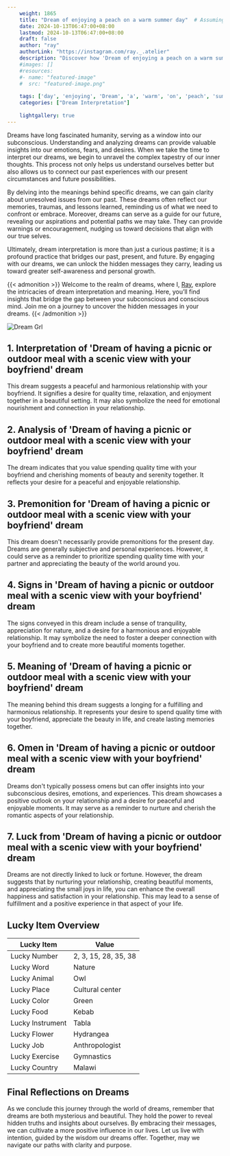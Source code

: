 ```yaml
---
    weight: 1865
    title: "Dream of enjoying a peach on a warm summer day"  # Assuming 'title' column exists
    date: 2024-10-13T06:47:00+08:00
    lastmod: 2024-10-13T06:47:00+08:00
    draft: false
    author: "ray"
    authorLink: "https://instagram.com/ray._.atelier"
    description: "Discover how 'Dream of enjoying a peach on a warm summer day' can interpret your future and uncover its significant meanings in your life."
    #images: []
    #resources:
    #- name: "featured-image"
    #  src: "featured-image.png"
    
    tags: ['day', 'enjoying', 'Dream', 'a', 'warm', 'on', 'peach', 'summer', 'of']
    categories: ["Dream Interpretation"]
    
    lightgallery: true
---
```

    
Dreams have long fascinated humanity, serving as a window into our subconscious. Understanding and analyzing dreams can provide valuable insights into our emotions, fears, and desires. When we take the time to interpret our dreams, we begin to unravel the complex tapestry of our inner thoughts. This process not only helps us understand ourselves better but also allows us to connect our past experiences with our present circumstances and future possibilities.

By delving into the meanings behind specific dreams, we can gain clarity about unresolved issues from our past. These dreams often reflect our memories, traumas, and lessons learned, reminding us of what we need to confront or embrace. Moreover, dreams can serve as a guide for our future, revealing our aspirations and potential paths we may take. They can provide warnings or encouragement, nudging us toward decisions that align with our true selves.

Ultimately, dream interpretation is more than just a curious pastime; it is a profound practice that bridges our past, present, and future. By engaging with our dreams, we can unlock the hidden messages they carry, leading us toward greater self-awareness and personal growth.

{{< admonition >}}
Welcome to the realm of dreams, where I, [Ray](https://instagram.com/ray._.atelier), explore the intricacies of dream interpretation and meaning. Here, you’ll find insights that bridge the gap between your subconscious and conscious mind. Join me on a journey to uncover the hidden messages in your dreams.
{{< /admonition >}}

![Dream Grl](https://cdn.pixabay.com/photo/2017/11/02/03/35/gothic-2910057_1280.jpg "Dream Grl")

## 1. Interpretation of 'Dream of having a picnic or outdoor meal with a scenic view with your boyfriend' dream
 This dream suggests a peaceful and harmonious relationship with your boyfriend. It signifies a desire for quality time, relaxation, and enjoyment together in a beautiful setting. It may also symbolize the need for emotional nourishment and connection in your relationship.

## 2. Analysis of 'Dream of having a picnic or outdoor meal with a scenic view with your boyfriend' dream
 The dream indicates that you value spending quality time with your boyfriend and cherishing moments of beauty and serenity together. It reflects your desire for a peaceful and enjoyable relationship.

## 3. Premonition for 'Dream of having a picnic or outdoor meal with a scenic view with your boyfriend' dream
 This dream doesn't necessarily provide premonitions for the present day. Dreams are generally subjective and personal experiences. However, it could serve as a reminder to prioritize spending quality time with your partner and appreciating the beauty of the world around you.

## 4. Signs in 'Dream of having a picnic or outdoor meal with a scenic view with your boyfriend' dream
 The signs conveyed in this dream include a sense of tranquility, appreciation for nature, and a desire for a harmonious and enjoyable relationship. It may symbolize the need to foster a deeper connection with your boyfriend and to create more beautiful moments together.

## 5. Meaning of 'Dream of having a picnic or outdoor meal with a scenic view with your boyfriend' dream
 The meaning behind this dream suggests a longing for a fulfilling and harmonious relationship. It represents your desire to spend quality time with your boyfriend, appreciate the beauty in life, and create lasting memories together.

## 6. Omen in 'Dream of having a picnic or outdoor meal with a scenic view with your boyfriend' dream
 Dreams don't typically possess omens but can offer insights into your subconscious desires, emotions, and experiences. This dream showcases a positive outlook on your relationship and a desire for peaceful and enjoyable moments. It may serve as a reminder to nurture and cherish the romantic aspects of your relationship.

## 7. Luck from 'Dream of having a picnic or outdoor meal with a scenic view with your boyfriend' dream
 Dreams are not directly linked to luck or fortune. However, the dream suggests that by nurturing your relationship, creating beautiful moments, and appreciating the small joys in life, you can enhance the overall happiness and satisfaction in your relationship. This may lead to a sense of fulfillment and a positive experience in that aspect of your life.

## Lucky Item Overview
| Lucky Item          | Value              |
|---------------|--------------------|
| Lucky Number        | 2, 3, 15, 28, 35, 38  |
| Lucky Word          | Nature |
| Lucky Animal        | Owl |
| Lucky Place         | Cultural center     |
| Lucky Color         | Green     |
| Lucky Food          | Kebab      |
| Lucky Instrument    | Tabla |
| Lucky Flower        | Hydrangea    |
| Lucky Job           | Anthropologist       |
| Lucky Exercise      | Gymnastics  |
| Lucky Country       | Malawi    |


##  Final Reflections on Dreams

As we conclude this journey through the world of dreams, remember that dreams are both mysterious and beautiful. They hold the power to reveal hidden truths and insights about ourselves. By embracing their messages, we can cultivate a more positive influence in our lives. Let us live with intention, guided by the wisdom our dreams offer. Together, may we navigate our paths with clarity and purpose.
